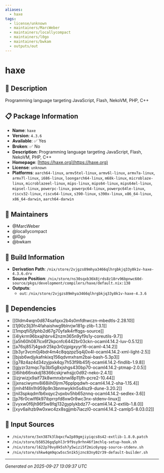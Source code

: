 ```yaml
---
aliases:
  - haxe
tags:
  - license/unknown
  - maintainers/MarcWeber
  - maintainers/locallycompact
  - maintainers/l0go
  - maintainers/bwkam
  - outputs/out
---
```


# haxe

## 📝 Description

Programming language targeting JavaScript, Flash, NekoVM, PHP, C++

## 📋 Package Information

- **Name**: `haxe`
- **Version**: `4.3.6`
- **Available**: ✅ Yes
- **Broken**: ✅ No
- **Description**: Programming language targeting JavaScript, Flash, NekoVM, PHP, C++
- **Homepage**: [https://haxe.org](https://haxe.org)
- **License**: `unknown`
- **Platforms**: `aarch64-linux`, `armv5tel-linux`, `armv6l-linux`, `armv7a-linux`, `armv7l-linux`, `i686-linux`, `loongarch64-linux`, `m68k-linux`, `microblaze-linux`, `microblazeel-linux`, `mips-linux`, `mips64-linux`, `mips64el-linux`, `mipsel-linux`, `powerpc-linux`, `powerpc64-linux`, `powerpc64le-linux`, `riscv32-linux`, `riscv64-linux`, `s390-linux`, `s390x-linux`, `x86_64-linux`, `x86_64-darwin`, `aarch64-darwin`
## 👥 Maintainers

- @MarcWeber
- @locallycompact
- @l0go
- @bwkam


## 🔧 Build Information

- **Derivation Path**: `/nix/store/2vjgzs89mhya3466qlhrgbkjq33y8k1v-haxe-4.3.6.drv`
- **Source Position**: `/nix/store/ns30sqxb36k8jrds8z18rv96bpnwc60d-source/pkgs/development/compilers/haxe/default.nix:138`
- **Outputs**:
  - `out`:  `/nix/store/2vjgzs89mhya3466qlhrgbkjq33y8k1v-haxe-4.3.6`

## 🔗 Dependencies

- [[0ldm4wqn0d874safqxx2b4s0mfdhwczn-mbedtls-2.28.10]]
- [[1j90z3lj3fn4fahaishwg9blnrjw181g-zlib-1.3.1]]
- [[1mpqfii5jfphb2d67g70yfalk4rffqgs-source]]
- [[4lykrm96bxajhbrv42nzm365n9yf9s1y-coreutils-9.7]]
- [[a5h60h087lcx6f2kpcnfc6442br03ckn-ocaml4.14.2-luv-0.5.12]]
- [[a76sj857j4gsdr25kp3r0zjpigxyyr16-ocaml-4.14.2]]
- [[b3yr3vcm0j4bdr4m4c8qqzpz5q4j0x4l-ocaml4.14.2-xml-light-2.5]]
- [[bjsb6wdjykafnkixq156qdvmxhsm2bai-bash-5.3p3]]
- [[g78z4az4d34zyjpxk4qy7h53f9lb45fj-ocaml4.14.2-findlib-1.9.8]]
- [[gjyzr3zmqc7ip3bl5g8xjshgs430bp70-ocaml4.14.2-ptmap-2.0.5]]
- [[i6ihb66nxkdj18366cskjrwhsjjc0d92-neko-2.4.1]]
- [[izjrwizjx9aif73k8wmnxbnwl8p11jfh-pcre2-10.44]]
- [[jxnsciwymv8i68iih0ljrm76pplpqdwh-ocaml4.14.2-sha-1.15.4]]
- [[mh4f4lln1h959p9n3bnmwykln5s4lsz9-dune-3.20.2]]
- [[nil3spkqdm1b6xqyc2vpxbv5hb65znnq-ocaml4.14.2-sedlex-3.6]]
- [[p76r0cwlf6k97ibprrpfd8xw0r8wc3nx-stdenv-linux]]
- [[vyxw0f6jh96f5w8fqj132gyplykbdz77-ocaml4.14.2-extlib-1.8.0]]
- [[xyv6aihzb9w0xwc4zx8sgjjmb7iaczl0-ocaml4.14.2-camlp5-8.03.02]]

## 📁 Input Sources

- `/nix/store/3xn387k3lbqxcfw2p89gmjiyiqcs8s42-extlib-1.8.0.patch`
- `/nix/store/b58526gq5phl3r9f9sy9rhn46f1mchlq-setup-hook.sh`
- `/nix/store/l622p70vy8k5sh7y5wizi5f2mic6ynpg-source-stdenv.sh`
- `/nix/store/shkw4qm9qcw5sc5n1k5jznc83ny02r39-default-builder.sh`

---
*Generated on 2025-09-27 13:09:37 UTC*
